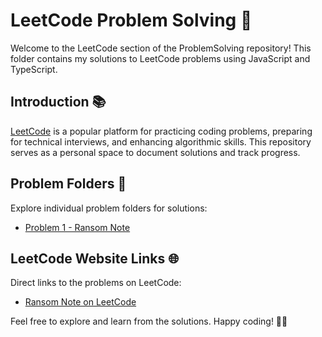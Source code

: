 # LeetCode Problem Solving 🚀

Welcome to the LeetCode section of the ProblemSolving repository! This folder contains my solutions to LeetCode problems using JavaScript and TypeScript.

## Introduction 📚

[LeetCode](https://leetcode.com/) is a popular platform for practicing coding problems, preparing for technical interviews, and enhancing algorithmic skills. This repository serves as a personal space to document solutions and track progress.

## Problem Folders 📁

Explore individual problem folders for solutions:

- [Problem 1 - Ransom Note](leetcode/1-RansomNote/)

## LeetCode Website Links 🌐

Direct links to the problems on LeetCode:

- [Ransom Note on LeetCode](https://leetcode.com/problems/ransom-note/)

Feel free to explore and learn from the solutions. Happy coding! 🚴‍♂️
